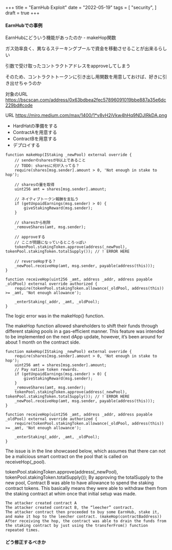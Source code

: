 +++
title = "EarnHub Exploit"
date = "2022-05-19"
tags = [
    "security",
]
draft = true
+++

#### EarnHubでの事例

EarnHubにどういう機能があったのか - makeHop関数

ガス効率良く、異なるステーキングプールで資金を移動させることが出来るらしい

引数で受け取ったコントラクトアドレスをapproveしてしまう

そのため、コントラクトトークンに引き出し用関数を用意しておけば、好きに引き出せちゃうのか

対象のURL
https://bscscan.com/address/0x63bdbea2fec57896091019bbe887a35e6dc229bd#code

URL
https://miro.medium.com/max/1400/1*v8vH2iVkw4hHq9NDJlRkDA.png

- HardHatの準備をする
- ContractAを用意する
- ContractBを用意する
- デプロイする

```solidity
function makeHop(IStaking _newPool) external override {
    // senderのsharesが0以上であること
    // TODO: sharesに何が入ってる？
    require(shares[msg.sender].amount > 0, 'Not enough in stake to hop');

    // sharesの量を取得
    uint256 amt = shares[msg.sender].amount;

    // ネイティブトークン報酬を支払う
    if (getUnpaidEarnings(msg.sender) > 0) {
        giveStakingReward(msg.sender);
    }

    // sharesから削除
    _removeShares(amt, msg.sender);

    // approveする
    // ここが問題になっているところっぽい
    tokenPool.stakingToken.approve(address(_newPool), tokenPool.stakingToken.totalSupply()); // ! ERROR HERE

    // reverseHopする？
    _newPool.receiveHop(amt, msg.sender, payable(address(this)));
}

function receiveHop(uint256 _amt, address _addr, address payable _oldPool) external override authorized {
    require(tokenPool.stakingToken.allowance(_oldPool, address(this)) >= _amt, 'Not enough allowance');

    _enterStaking(_addr, _amt, _oldPool);
}
```

The logic error was in the makeHop() function.

The makeHop function allowed shareholders to shift their funds through different staking pools in a gas-efficient manner. This feature was intended to be implemented on the next dApp update, however, it’s been around for about 1 month on the contract side.

```solidity
function makeHop(IStaking _newPool) external override {
    require(shares[msg.sender].amount > 0, 'Not enough in stake to hop');
    uint256 amt = shares[msg.sender].amount;
    // Pay native token rewards.
    if (getUnpaidEarnings(msg.sender) > 0) {
        giveStakingReward(msg.sender);
    }
    _removeShares(amt, msg.sender);
    tokenPool.stakingToken.approve(address(_newPool), tokenPool.stakingToken.totalSupply()); // ! ERROR HERE
    _newPool.receiveHop(amt, msg.sender, payable(address(this)));
}

function receiveHop(uint256 _amt, address _addr, address payable _oldPool) external override authorized {
    require(tokenPool.stakingToken.allowance(_oldPool, address(this)) >= _amt, 'Not enough allowance');

    _enterStaking(_addr, _amt, _oldPool);
}
```

The issue is in the line showcased below, which assumes that there can not be a malicious smart contract on the pool that is called on receiveHop(_pool).

tokenPool.stakingToken.approve(address(_newPool), tokenPool.stakingToken.totalSupply());
By approving the totalSupply to the new pool, Contract B was able to have allowance to spend the staking contract tokens. This basically means they were able to withdraw them from the staking contract at whim once that initial setup was made.


```
The attacker created contract A
The attacker created contract B, the “leecher” contract.
The attacker contract then proceeded to buy some EarnHub, stake it, and make it hop to the leecher contract. (makeHop(contractBaddress))
After receiving the hop, the contract was able to drain the funds from the staking contract by just using the transferFrom() function repeated times.
```

#### どう修正するべきか
